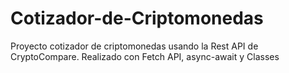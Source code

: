# Cotizador-de-Criptomonedas
Proyecto cotizador de criptomonedas usando la Rest API de CryptoCompare. Realizado con Fetch API, async-await y Classes

